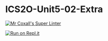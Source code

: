 # ICS2O-Unit5-02-Extra

[![Mr Coxall's Super Linter](https://github.com/Allen-Li-hub/ICS2O-Unit5-02-Extra//workflows/Mr%20Coxall's%20Super%20Linter/badge.svg)](https://github.com/Allen-Li-hub/ICS2O-Unit5-02-Extra//actions/)

[![Run on Repl.it](https://repl.it/badge/github/Allen-Li-hub/ICS2O-Unit5-02-Extra/)](https://repl.it/github/Allen-Li-hub/ICS2O-Unit5-02-Extra/)
